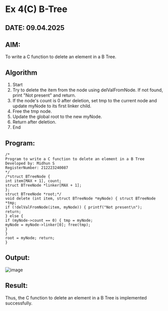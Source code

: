 # Ex 4(C) B-Tree
## DATE: 09.04.2025
## AIM:
To write a C function to delete an element in a B Tree.
## Algorithm
1. Start
2. Try to delete the item from the node using delValFromNode. If not found, print "Not present" and return.
3. If the node's count is 0 after deletion, set tmp to the current node and update myNode to its first linker child.
4. Free the tmp node.
5. Update the global root to the new myNode.
6. Return after deletion.
7. End 

## Program:
```
/*
Program to write a C function to delete an element in a B Tree
Developed by: Midhun S
RegisterNumber: 212223240087
*/
/*struct BTreeNode {
int item[MAX + 1], count;
struct BTreeNode *linker[MAX + 1];
};
struct BTreeNode *root;*/
void delete (int item, struct BTreeNode *myNode) { struct BTreeNode *tmp;
if (!delValFromNode(item, myNode)) { printf("Not present\n");
return;
} else {
if (myNode->count == 0) { tmp = myNode;
myNode = myNode->linker[0]; free(tmp);
}
}
root = myNode; return;
}
```

## Output:
![image](https://github.com/user-attachments/assets/9e1f8ff3-ebb0-4ff4-9f75-6b34783d9d13)



## Result:
Thus, the C function to delete an element in a B Tree is implemented successfully.
